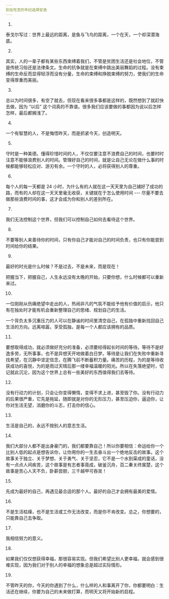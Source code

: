 ```yaml
---
别在吃苦的年纪选择安逸
---
```


1.

泰戈尔写过：世界上最远的距离，是鱼与飞鸟的距离，一个在天，一个却深潜海底。

2.

其实，人的一辈子都有某些东西束缚着我们，不管是贫困生活还是社会地位，不管是传统习俗还是法律条文。生命的抗争就是在束缚中跳出美丽舞蹈的过程。没有束缚的生命反而显得轻浮而没有分量，生命的束缚和挣脱束缚的努力，使我们的生命变得厚重而美丽。

3.

总以为时间很多，有空了就去，但现在看来很多事都是这样的，既然想到了就赶快去做，因为 “以后” 这个词真的不靠谱。很多我们应该要做的事都因为说以后怎样怎样，最后都搁浅了。

4.

一个有智慧的人，不是悔悟昨天，而是抓紧今天，创造明天。

5.

守时是一种美德。懂得珍惜时间的人，不仅仅要注意不浪费自己的时间，也要时时注意不能够浪费别人的时间。管理好自己的时间，就是让自己无论在做什么事的时候都能够轻松应对、游刃有余。一个守时的人，必将获得别人的尊重。

6.

每个人的每一天都是 24 小时，为什么有的人就在这一天天里为自己铺好了成功的路，而有的人却在这一天天里毫无收获，关键就在于怎么使用时间 --- 尽量不要去做那些浪费时间的事，这才会成为你和别人的差别所在。

7.

我们无法控制这个世界，但我们可以控制自己如何去看待这个世界。

8.

不要等别人来善待你的时间，只有你自己才能对自己的时间负责，也只有你能尝到时间给你的结果。

9.

最好的时光是什么时候？不是过去，不是未来，而是现在！

把握当下，把握自己，人生永远没有太晚的开始，只要你想，什么时候都可以重新来过。

10.

一位刚刚从伤痛绝望中走出的人，热闹非凡的气氛不能给予他有价值的启示，他只有在独处时才能有机会重新整理自己的思绪、规划自己的生活。

一个背负太多沉重压力的人可以在静谧的时间里清空自己，在孤独中重新找回自己生活的方向。远离喧嚣，享受孤独，是每一个人都应该拥有的品质。

11.

要想取得成功，就必须做好充分的准备，必须要经得起长时间的等待。等待不是好逸多劳，无所事事，也不是异想天开地做着白日梦。等待是让我们在失败中重新寻找希望，在沉静中坚定信念，在腾飞前不断蓄积力量。痛苦的历程，为的是等待收获成功的喜悦，为的是雨过天晴后那一缕幸福温暖的阳光。所以在失落绝望时，切记就此沉沦，因为这个世界上总有一些美好的东西值得我们去等待。

12.

没有行动力的计划，只会让你变得懒惰，变得不求上进，甚至毁了你。没有行动力的后果很严重，它先是拖延，随即就是对你的无形压力，甚至压迫你，逼迫你，让你对生活无望，消磨你的斗志，打击你的信心。

13.

生活是自己的，永远不按别人的意志生活。

14.

我们大部分人都不是出身豪门的，我们都要靠自己！所以你要相信：命运给你一个比别人低的起点是想告诉你，让你用你的一生去奋斗出一个绝地反击的故事。这个故事关于独立、关于梦想、关于勇气、关于坚忍，它不是一个水到渠成的童话，没有一点点人间疾苦，这个故事是有志者事竟成，破釜沉舟，百二秦关终属楚，这个故事是苦心人天不负，卧薪尝胆，三千越甲可吞吴！

15.

先成为最好的自己，再遇见最合适的那个人。最好的自己才会拥有最美的爱情。

16.

不是生活枯燥，也不是生活或工作无法改变，而是你不肯改变。总之，你想要的，只能靠自己去争取。

17.

我相信努力的意义。

18.

如果我们仅仅想获得幸福，那很容易实现。但我们希望比别人更幸福，就会感到很难实现，因为我们对于别人的幸福的想象总是超过实际情形。

19.

不管昨天的你，今天的你遇到了什么，什么样的人和事离开了你，你都要明白：生活还在继续，你要为自己的未来做打算，而明天又将开始新的启程。